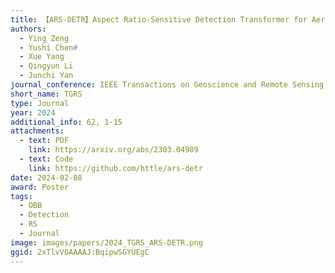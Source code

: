 ```yaml
---
title: 【ARS-DETR】Aspect Ratio-Sensitive Detection Transformer for Aerial Oriented Object Detection
authors:
  - Ying Zeng
  - Yushi Chen#
  - Xue Yang
  - Qingyun Li
  - Junchi Yan
journal_conference: IEEE Transactions on Geoscience and Remote Sensing
short_name: TGRS
type: Journal
year: 2024
additional_info: 62, 1-15
attachments:
  - text: PDF
    link: https://arxiv.org/abs/2303.04989
  - text: Code
    link: https://github.com/httle/ars-detr
date: 2024-02-08
award: Poster
tags:
  - OBB
  - Detection
  - RS
  - Journal
image: images/papers/2024_TGRS_ARS-DETR.png
ggid: 2xTlvV0AAAAJ:BqipwSGYUEgC
---
```

